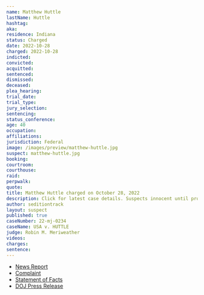 ```yaml
---
name: Matthew Huttle
lastName: Huttle
hashtag:
aka:
residence: Indiana
status: Charged
date: 2022-10-28
charged: 2022-10-28
indicted:
convicted:
acquitted:
sentenced:
dismissed:
deceased:
plea_hearing:
trial_date:
trial_type:
jury_selection:
sentencing:
status_conference:
age: 40
occupation:
affiliations:
jurisdiction: Federal
image: /images/preview/matthew-huttle.jpg
suspect: matthew-huttle.jpg
booking:
courtroom:
courthouse:
raid:
perpwalk:
quote:
title: Matthew Huttle charged on October 28, 2022
description: Click for latest case details. Suspects innocent until proven guilty.
author: seditiontrack
layout: suspect
published: true
caseNumber: 22-mj-0234
caseName: USA v. HUTTLE
judge: Robin M. Meriweather
videos:
charges:
sentence:
---
```

- [News Report](https://www.cbsnews.com/chicago/news/dale-huttle-of-crown-point-charged-with-assault-in-jan-6-capitol-riot/)
- [Complaint](https://www.justice.gov/usao-dc/case-multi-defendant/file/1554316/download)
- [Statement of Facts](https://www.justice.gov/usao-dc/case-multi-defendant/file/1554321/download)
- [DOJ Press Release](https://www.justice.gov/usao-dc/pr/indiana-man-arrested-felony-charges-actions-during-jan-6-capitol-breach-0)
